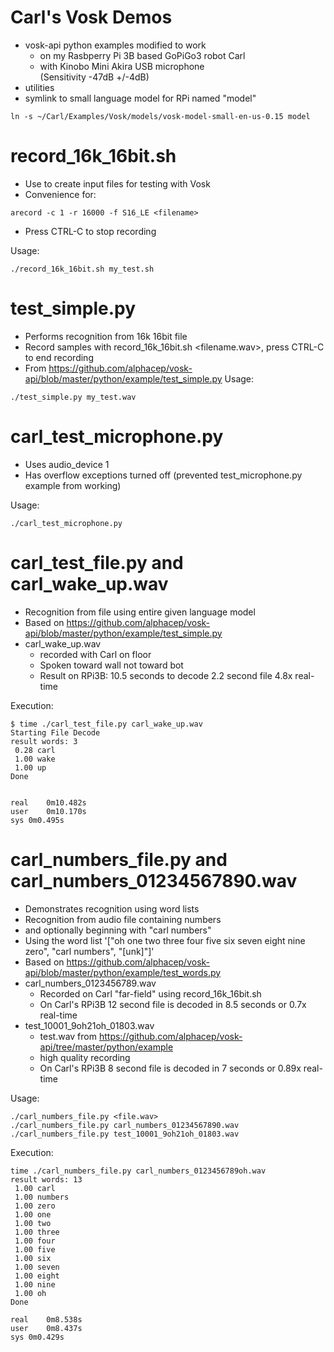 # Carl's Vosk Demos

- vosk-api python examples modified to work  
  - on my Rasbperry Pi 3B based GoPiGo3 robot Carl
  - with Kinobo Mini Akira USB microphone  
    (Sensitivity -47dB +/-4dB)
- utilities
- symlink to small language model for RPi named "model"
```
ln -s ~/Carl/Examples/Vosk/models/vosk-model-small-en-us-0.15 model
```


# record_16k_16bit.sh
- Use to create input files for testing with Vosk
- Convenience for:
```
arecord -c 1 -r 16000 -f S16_LE <filename>
```
- Press CTRL-C to stop recording  

Usage:  
```
./record_16k_16bit.sh my_test.sh
```



# test_simple.py
- Performs recognition from 16k 16bit file  
- Record samples with record_16k_16bit.sh <filename.wav>, press CTRL-C to end recording  
- From https://github.com/alphacep/vosk-api/blob/master/python/example/test_simple.py
Usage: 
```
./test_simple.py my_test.wav
```

# carl_test_microphone.py
- Uses audio_device 1  
- Has overflow exceptions turned off (prevented test_microphone.py example from working)  

Usage: 
```
./carl_test_microphone.py
```

# carl_test_file.py  and carl_wake_up.wav
- Recognition from file using entire given language model
- Based on https://github.com/alphacep/vosk-api/blob/master/python/example/test_simple.py
- carl_wake_up.wav 
  - recorded with Carl on floor
  - Spoken toward wall not toward bot
  - Result on RPi3B: 10.5 seconds to decode 2.2 second file 4.8x real-time

Execution:
```
$ time ./carl_test_file.py carl_wake_up.wav 
Starting File Decode
result words: 3
 0.28 carl
 1.00 wake
 1.00 up
Done


real	0m10.482s
user	0m10.170s
sys	0m0.495s
```

# carl_numbers_file.py and carl_numbers_01234567890.wav
- Demonstrates recognition using word lists
- Recognition from audio file containing numbers 
- and optionally beginning with "carl numbers"
- Using the word list '["oh one two three four five six seven eight nine zero", "carl numbers", "[unk]"]'
- Based on https://github.com/alphacep/vosk-api/blob/master/python/example/test_words.py  
- carl_numbers_0123456789.wav 
  - Recorded on Carl "far-field" using record_16k_16bit.sh
  - On Carl's RPi3B 12 second file is decoded in 8.5 seconds or 0.7x real-time
- test_10001_9oh21oh_01803.wav
  - test.wav from https://github.com/alphacep/vosk-api/tree/master/python/example
  - high quality recording
  - On Carl's RPi3B 8 second file is decoded in 7 seconds or 0.89x real-time

Usage:
```
./carl_numbers_file.py <file.wav>
./carl_numbers_file.py carl_numbers_01234567890.wav
./carl_numbers_file.py test_10001_9oh21oh_01803.wav
```  

Execution:
```
time ./carl_numbers_file.py carl_numbers_0123456789oh.wav 
result words: 13
 1.00 carl
 1.00 numbers
 1.00 zero
 1.00 one
 1.00 two
 1.00 three
 1.00 four
 1.00 five
 1.00 six
 1.00 seven
 1.00 eight
 1.00 nine
 1.00 oh
Done

real	0m8.538s
user	0m8.437s
sys	0m0.429s
```


